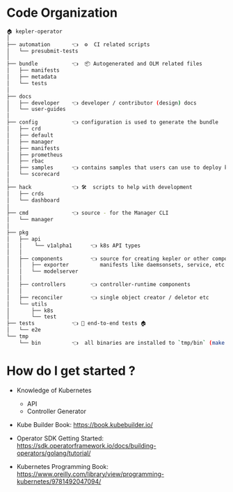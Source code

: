 
# Code Organization

```sh
🏠 kepler-operator
│
├── automation       👈  ⚙️  CI related scripts
│   └── presubmit-tests
│
├── bundle           👈  📦 Autogenerated and OLM related files
│   ├── manifests
│   ├── metadata
│   └── tests
│
├── docs
│   ├── developer    👈 developer / contributor (design) docs
│   └── user-guides
│
├── config           👈 configuration is used to generate the bundle
│   ├── crd
│   ├── default
│   ├── manager
│   ├── manifests
│   ├── prometheus
│   ├── rbac
│   ├── samples      👈 contains samples that users can use to deploy kepler
│   └── scorecard
│ 
├── hack             👈 🛠️  scripts to help with development
│   ├── crds
│   └── dashboard
│
├── cmd              👈 source - for the Manager CLI
│   └── manager
│
├── pkg
│   ├── api
│   │    └── v1alpha1      👈 k8s API types
│   │
│   ├── components         👈 source for creating kepler or other components
│   │   ├── exporter          manifests like daemsonsets, service, etc
│   │   └── modelserver
│   │
│   ├── controllers        👈 controller-runtime components
│   │
│   ├── reconciler         👈 single object creator / deletor etc
│   └── utils
│       ├── k8s
│       └── test
├── tests            👈 🧪 end-to-end tests 🏠
│   └── e2e
└── tmp
    └── bin          👈  all binaries are installed to `tmp/bin` (make tools)
```

# How do I get started ?

* Knowledge of Kubernetes
  * API
  * Controller Generator

* Kube Builder Book: <https://book.kubebuilder.io/>
* Operator SDK Getting Started: <https://sdk.operatorframework.io/docs/building-operators/golang/tutorial/>
* Kubernetes Programming Book: <https://www.oreilly.com/library/view/programming-kubernetes/9781492047094/>
